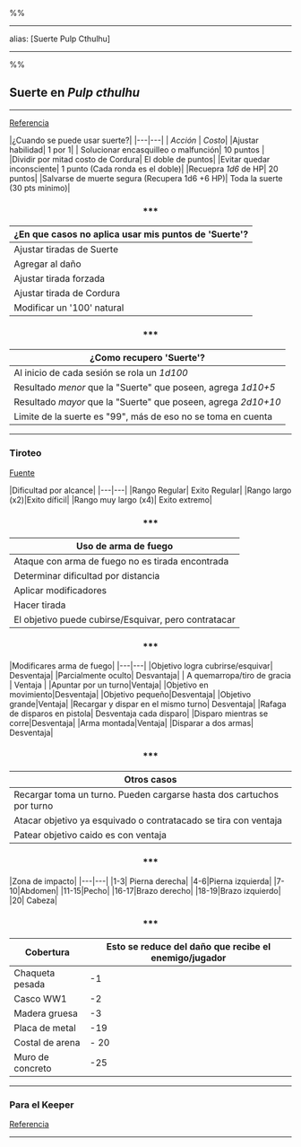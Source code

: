 %%

---
alias: [Suerte Pulp Cthulhu]

---

%%

## Suerte en _Pulp cthulhu_

---

[Referencia](https://drive.google.com/drive/folders/14QK3_TYw-ToJfrDOspxMtZyN2OtT_zIC)

|¿Cuando se puede usar suerte?|
|---|---|
| _Acción_ | _Costo_|
|Ajustar habilidad| 1 por 1|
| Solucionar encasquilleo o malfunción| 10 puntos |
|Dividir por mitad costo de Cordura| El doble de puntos|
|Evitar quedar inconsciente| 1 punto (Cada ronda es el doble)|
|Recuepra _1d6_ de HP| 20 puntos|
|Salvarse de muerte segura (Recupera 1d6 +6 HP)| Toda la suerte (30 pts minimo)|

<div align='center'>
   <h3> *** </h3>
</div>

 ¿En que casos no aplica usar mis puntos de 'Suerte'?|
|---|
|Ajustar tiradas de Suerte|
|Agregar al daño|
|Ajustar tirada forzada|
|Ajustar tirada de Cordura|
|Modificar un '100' natural|

<div align='center'>
   <h3> *** </h3>
</div>

|¿Como recupero 'Suerte'?|
|---|
|Al inicio de cada sesión se rola un _1d100_|
|Resultado _menor_ que la "Suerte" que poseen, agrega _1d10+5_|
|Resultado _mayor_ que la "Suerte" que poseen, agrega _2d10+10_|
|Limite de la suerte es "99", más de eso no se toma en cuenta|

---

### Tiroteo

[Fuente](https://drive.google.com/drive/folders/14QK3_TYw-ToJfrDOspxMtZyN2OtT_zIC)

|Dificultad por alcance|
|---|---|
|Rango Regular| Exito Regular|
|Rango largo (x2)|Exito díficil|
|Rango muy largo (x4)| Exito extremo|

<div align='center'>
   <h3> *** </h3>
</div>

|Uso de arma de fuego|
|---|
|Ataque con arma de fuego no es tirada encontrada|
|Determinar dificultad por distancia|
|Aplicar modificadores|
|Hacer tirada|
|El objetivo puede cubirse/Esquivar, pero contratacar|

<div align='center'>
   <h3> *** </h3>
</div>

|Modificares arma de fuego|
|---|---|
|Objetivo logra cubrirse/esquivar| Desventaja|
|Parcialmente oculto| Desvantaja|
| A quemarropa/tiro de gracia | Ventaja |
|Apuntar por un turno|Ventaja|
|Objetivo en movimiento|Desventaja|
|Objetivo pequeño|Desventaja|
|Objetivo grande|Ventaja|
|Recargar y dispar en el mismo turno| Desventaja|
|Rafaga de disparos en pistola| Desventaja cada disparo|
|Disparo mientras se corre|Desventaja|
|Arma montada|Ventaja|
|Disparar a dos armas| Desventaja|

<div align='center'>
   <h3> *** </h3>
</div>

| Otros casos |
|---|
|Recargar toma un turno. Pueden cargarse hasta dos cartuchos por turno|
|Atacar objetivo ya esquivado o contratacado se tira con ventaja|
|Patear objetivo caido es con ventaja |

<div align='center'>
   <h3> *** </h3>
</div>

|Zona de impacto|
|---|---|
|1-3| Pierna derecha|
|4-6|Pierna izquierda|
|7-10|Abdomen|
|11-15|Pecho|
|16-17|Brazo derecho|
|18-19|Brazo izquierdo|
|20| Cabeza|

<div align='center'>
   <h3> *** </h3>
</div>

|Cobertura|Esto se reduce del daño que recibe el enemigo/jugador|
|---|---|
|Chaqueta pesada| -1 |
|Casco WW1|-2 |
|Madera gruesa|-3 |
|Placa de metal|-19 |
|Costal de arena|- 20 |
|Muro de concreto|-25 |

---

### Para el Keeper
[Referencia](https://drive.google.com/file/d/1uVA7OnjZFyTUl92lhildTbvwjGC02LoO/view)

---
